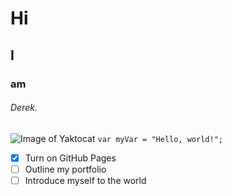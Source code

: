 # Hi 
## I 
### am 
###### Derek. 
![Image of Yaktocat](https://octodex.github.com/images/yaktocat.png)
```var myVar = "Hello, world!";```

- [X] Turn on GitHub Pages
- [ ] Outline my portfolio
- [ ] Introduce myself to the world

